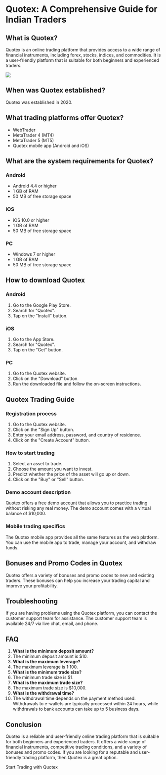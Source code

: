 # Quotex: A Comprehensive Guide for Indian Traders

## What is Quotex?

Quotex is an online trading platform that provides access to a wide
range of financial instruments, including forex, stocks, indices, and
commodities. It is a user-friendly platform that is suitable for both
beginners and experienced traders.

[![](https://static.quotex.io/files/4_en/300_250.jpg)](https://traff.sbs/brokerqxlid)

## When was Quotex established?

Quotex was established in 2020.

## What trading platforms offer Quotex?

-   WebTrader
-   MetaTrader 4 (MT4)
-   MetaTrader 5 (MT5)
-   Quotex mobile app (Android and iOS)

## What are the system requirements for Quotex?

### Android

-   Android 4.4 or higher
-   1 GB of RAM
-   50 MB of free storage space

### iOS

-   iOS 10.0 or higher
-   1 GB of RAM
-   50 MB of free storage space

### PC

-   Windows 7 or higher
-   1 GB of RAM
-   50 MB of free storage space

## How to download Quotex

### Android

1.  Go to the Google Play Store.
2.  Search for "Quotex".
3.  Tap on the "Install" button.

### iOS

1.  Go to the App Store.
2.  Search for "Quotex".
3.  Tap on the "Get" button.

### PC

1.  Go to the Quotex website.
2.  Click on the "Download" button.
3.  Run the downloaded file and follow the on-screen instructions.

## Quotex Trading Guide

### Registration process

1.  Go to the Quotex website.
2.  Click on the "Sign Up" button.
3.  Enter your email address, password, and country of residence.
4.  Click on the "Create Account" button.

### How to start trading

1.  Select an asset to trade.
2.  Choose the amount you want to invest.
3.  Predict whether the price of the asset will go up or down.
4.  Click on the "Buy" or "Sell" button.

### Demo account description

Quotex offers a free demo account that allows you to practice trading
without risking any real money. The demo account comes with a virtual
balance of \$10,000.

### Mobile trading specifics

The Quotex mobile app provides all the same features as the web
platform. You can use the mobile app to trade, manage your account, and
withdraw funds.

## Bonuses and Promo Codes in Quotex

Quotex offers a variety of bonuses and promo codes to new and existing
traders. These bonuses can help you increase your trading capital and
improve your profitability.

## Troubleshooting

If you are having problems using the Quotex platform, you can contact
the customer support team for assistance. The customer support team is
available 24/7 via live chat, email, and phone.

## FAQ

1.  **What is the minimum deposit amount?**
2.  The minimum deposit amount is \$10.
3.  **What is the maximum leverage?**
4.  The maximum leverage is 1:100.
5.  **What is the minimum trade size?**
6.  The minimum trade size is \$1.
7.  **What is the maximum trade size?**
8.  The maximum trade size is \$10,000.
9.  **What is the withdrawal time?**
10. The withdrawal time depends on the payment method used. Withdrawals
    to e-wallets are typically processed within 24 hours, while
    withdrawals to bank accounts can take up to 5 business days.

## Conclusion

Quotex is a reliable and user-friendly online trading platform that is
suitable for both beginners and experienced traders. It offers a wide
range of financial instruments, competitive trading conditions, and a
variety of bonuses and promo codes. If you are looking for a reputable
and user-friendly trading platform, then Quotex is a great option.

Start Trading with Quotex

